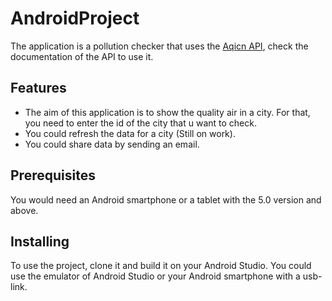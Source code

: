 # AndroidProject

The application is a pollution checker that uses the [Aqicn API](http://aqicn.org/api/fr/), check the documentation of the API to use it.

## Features

- The aim of this application is to show the quality air in a city. For that, you need to enter the id of the city that u want to check.
- You could refresh the data for a city (Still on work).
- You could share data by sending an email.

## Prerequisites

You would need an Android smartphone or a tablet with the 5.0 version and above.

## Installing

To use the project, clone it and build it on your Android Studio. You could use the emulator of Android Studio or your Android
smartphone with a usb-link.
